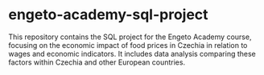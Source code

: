# engeto-academy-sql-project
This repository contains the SQL project for the Engeto Academy course, focusing on the economic impact of food prices in Czechia in relation to wages and economic indicators. It includes data analysis comparing these factors within Czechia and other European countries.
